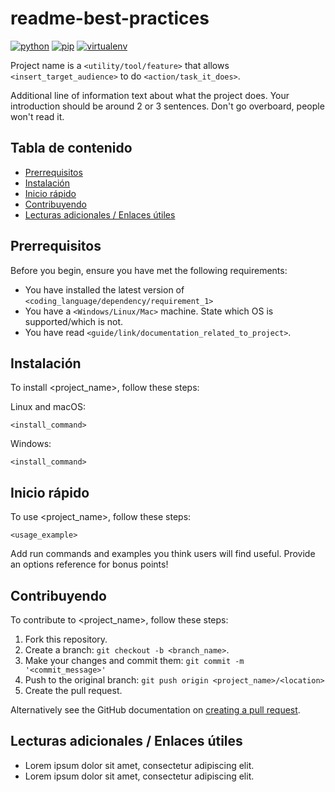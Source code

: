 # readme-best-practices
[![python](https://img.shields.io/badge/python-v3.7.X-green.svg)](https://www.python.org/)
[![pip](https://img.shields.io/badge/pip-v10.0.X-yellow.svg)](https://pypi.org/project/pip/)
[![virtualenv](https://img.shields.io/badge/virtualenv-v15.1.X-red.svg)](https://virtualenv.pypa.io/en/stable/)

Project name is a `<utility/tool/feature>` that allows `<insert_target_audience>` to do `<action/task_it_does>`.

Additional line of information text about what the project does. Your introduction should be around 2 or 3 sentences. Don't go overboard, people won't read it.

## Tabla de contenido

- [Prerrequisitos](#prerrequisitos)
- [Instalación](#instalación)
- [Inicio rápido](#inicio-rápido)
- [Contribuyendo](#contribuyendo)
- [Lecturas adicionales / Enlaces útiles](#lecturas-adicionales--enlaces-útiles)

## Prerrequisitos


Before you begin, ensure you have met the following requirements:
<!--- These are just example requirements. Add, duplicate or remove as required --->
* You have installed the latest version of `<coding_language/dependency/requirement_1>`
* You have a `<Windows/Linux/Mac>` machine. State which OS is supported/which is not.
* You have read `<guide/link/documentation_related_to_project>`.

## Instalación


To install <project_name>, follow these steps:

Linux and macOS:
```
<install_command>
```

Windows:
```
<install_command>
```

## Inicio rápido

To use <project_name>, follow these steps:

```
<usage_example>
```

Add run commands and examples you think users will find useful. Provide an options reference for bonus points!

## Contribuyendo

To contribute to <project_name>, follow these steps:

1. Fork this repository.
2. Create a branch: `git checkout -b <branch_name>`.
3. Make your changes and commit them: `git commit -m '<commit_message>'`
4. Push to the original branch: `git push origin <project_name>/<location>`
5. Create the pull request.

Alternatively see the GitHub documentation on [creating a pull request](https://help.github.com/en/github/collaborating-with-issues-and-pull-requests/creating-a-pull-request).

## Lecturas adicionales / Enlaces útiles

* Lorem ipsum dolor sit amet, consectetur adipiscing elit.
* Lorem ipsum dolor sit amet, consectetur adipiscing elit.
